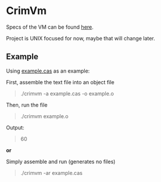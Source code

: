 # CrimVm

Specs of the VM can be found [here](docs/specs.md).

Project is UNIX focused for now, maybe that will change later.

## Example

Using [example.cas](tests/inputs/example/example.cas) as an example:

First, assemble the text file into an object file

>./crimvm -a example.cas -o example.o

Then, run the file

>./crimvm example.o

Output:

>60

**or**

Simply assemble and run (generates no files)
>./crimvm -ar example.cas

